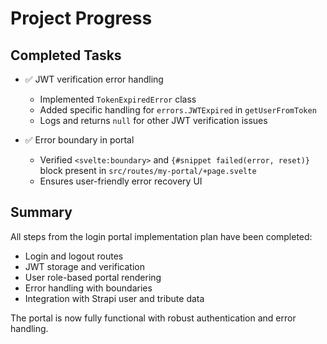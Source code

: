 # Project Progress

## Completed Tasks

- ✅ JWT verification error handling
  - Implemented `TokenExpiredError` class
  - Added specific handling for `errors.JWTExpired` in `getUserFromToken`
  - Logs and returns `null` for other JWT verification issues

- ✅ Error boundary in portal
  - Verified `<svelte:boundary>` and `{#snippet failed(error, reset)}` block present in `src/routes/my-portal/+page.svelte`
  - Ensures user-friendly error recovery UI

## Summary

All steps from the login portal implementation plan have been completed:

- Login and logout routes
- JWT storage and verification
- User role-based portal rendering
- Error handling with boundaries
- Integration with Strapi user and tribute data

The portal is now fully functional with robust authentication and error handling.